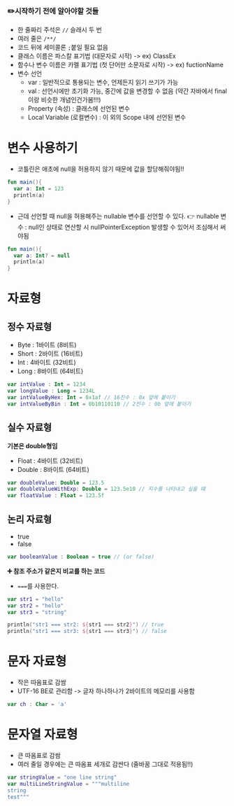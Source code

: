 ### ✏️시작하기 전에 알아야할 것들 
- 한 줄짜리 주석은 `//` 슬래시 두 번
- 여러 줄은 `/**/`
- 코드 뒤에 세미콜론 `;`붙일 필요 없음
- 클래스 이름은 파스칼 표기법 (대문자로 시작) -> ex) ClassEx
- 함수나 변수 이름은 카멜 표기법 (첫 단어만 소문자로 시작) -> ex) fuctionName
- 변수 선언
  - var : 일반적으로 통용되는 변수, 언제든지 읽기 쓰기가 가능
  - val : 선언시에만 초기화 가능, 중간에 값을 변경할 수 없음 (약간 자바에서 final이랑 비슷한 개념인건가봄!!!)
  - Property (속성) : 클래스에 선언된 변수
  - Local Variable (로컬변수) : 이 외의 Scope 내에 선언된 변수


# 변수 사용하기

- 코틀린은 애초에 null을 허용하지 않기 때문에 값을 할당해줘야됨!!

```kotlin
fun main(){
  var a: Int = 123
  println(a)
}
```

- 근데 선언할 때 null을 허용해주는 nullable 변수를 선언할 수 있다.
👉 nullable 변수 : null인 상태로 연산할 시 nullPointerException 발생할 수 있어서 조심해서 써야됨

```kotlin
fun main(){
  var a: Int? = null
  println(a)
}
```


# 자료형

## 정수 자료형

- Byte : 1바이트 (8비트)
- Short : 2바이트 (16비트)
- Int : 4바이트 (32비트)
- Long : 8바이트 (64비트)

```kotlin
var intValue : Int = 1234
var longValue : Long = 1234L
var intValueByHex: Int = 0x1af // 16진수 : 0x 앞에 붙이기
var intValueByBin : Int = 0b10110110 // 2진수 : 0b 앞에 붙이기
```


## 실수 자료형

**기본은 double형임**
- Float : 4바이트 (32비트)
- Double : 8바이트 (64비트)

```kotlin
var doubleValue: Double = 123.5
var doubleValueWithExp: Double = 123.5e10 // 지수를 나타내고 싶을 때
var floatValue : Float = 123.5f
```


## 논리 자료형

- true
- false

```kotlin
var booleanValue : Boolean = true // (or false)
```

**➕ 참조 주소가 같은지 비교를 하는 코드**
- `===`를 사용한다.

```kotlin
var str1 = "hello"
var str2 = "hello"
var str3 = "string"

println("str1 === str2: ${str1 === str2}") // true
println("str1 === str3: ${str1 === str3}") // false
```


# 문자 자료형

- 작은 따옴표로 감쌈
- UTF-16 BE로 관리함 -> 글자 하나하나가 2바이트의 메모리를 사용함

```kotlin
var ch : Char = 'a'
```

# 문자열 자료형

- 큰 따옴표로 감쌈
- 여러 줄일 경우에는 큰 따옴표 세개로 감싼다 (줄바꿈 그대로 적용됨!!)

```kotlin
var stringValue = "one line string"
var multiLineStringValue = """multiline
string
test"""
```
